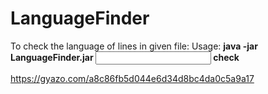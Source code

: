 # LanguageFinder

To check the language of lines in given file:
Usage: <b>java -jar LanguageFinder.jar <input> <output> check</b>

https://gyazo.com/a8c86fb5d044e6d34d8bc4da0c5a9a17
